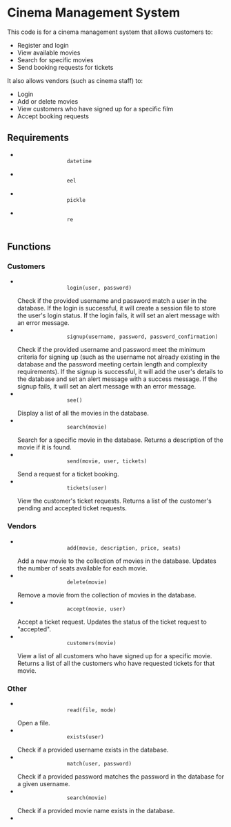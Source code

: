 <h1>
            Cinema Management System
          </h1>
          <p>
            This code is for a cinema management system that allows customers to:
          </p>
          <ul>
            <li>
              Register and login
            </li>
            <li>
              View available movies
            </li>
            <li>
              Search for specific movies
            </li>
            <li>
              Send booking requests for tickets
            </li>
          </ul>
          <p>
            It also allows vendors (such as cinema staff) to:
          </p>
          <ul>
            <li>
              Login
            </li>
            <li>
              Add or delete movies
            </li>
            <li>
              View customers who have signed up for a specific film
            </li>
            <li>
              Accept booking requests
            </li>
          </ul>
          <h2>
            Requirements
          </h2>
          <ul>
            <li>
              <code>
                datetime
              </code>
            </li>
            <li>
              <code>
                eel
              </code>
            </li>
            <li>
              <code>
                pickle
              </code>
            </li>
            <li>
              <code>
                re
              </code>
            </li>
          </ul>
          <h2>
            Functions
          </h2>
          <h3>
            Customers
          </h3>
          <ul>
            <li>
              <code>
                login(user, password)
              </code>
              <br>
              Check if the provided username and password match a user in the database. If the login is successful, it will create a session file to store the user's login status. If the login fails, it will set an alert message with an error message.
            </li>
            <li>
              <code>
                signup(username, password, password_confirmation)
              </code>
              <br>
              Check if the provided username and password meet the minimum criteria for signing up (such as the username not already existing in the database and the password meeting certain length and complexity requirements). If the signup is successful, it will add the user's details to the database and set an alert message with a success message. If the signup fails, it will set an alert message with an error message.
            </li>
            <li>
              <code>
                see()
              </code>
              <br>
              Display a list of all the movies in the database.
            </li>
            <li>
              <code>
                search(movie)
              </code>
              <br>
              Search for a specific movie in the database. Returns a description of the movie if it is found.
            </li>
            <li>
              <code>
                send(movie, user, tickets)
              </code>
              <br>
              Send a request for a ticket booking.
            </li>
            <li>
              <code>
                tickets(user)
              </code>
              <br>
              View the customer's ticket requests. Returns a list of the customer's pending and accepted ticket requests.
            </li>
          </ul>
          <h3>
            Vendors
          </h3>
          <ul>
            <li>
              <code>
                add(movie, description, price, seats)
              </code>
              <br>
              Add a new movie to the collection of movies in the database. Updates the number of seats available for each movie.
            </li>
            <li>
              <code>
                delete(movie)
              </code>
              <br>
              Remove a movie from the collection of movies in the database.
            </li>
            <li>
              <code>
                accept(movie, user)
              </code>
              <br>
              Accept a ticket request. Updates the status of the ticket request to "accepted".
            </li>
            <li>
              <code>
                customers(movie)
              </code>
              <br>
              View a list of all customers who have signed up for a specific movie. Returns a list of all the customers who have requested tickets for that movie.
            </li>
          </ul>
          <h3>
            Other
          </h3>
          <ul>
            <li>
              <code>
                read(file, mode)
              </code>
              <br>
              Open a file.
            </li>
            <li>
              <code>
                exists(user)
              </code>
              <br>
              Check if a provided username exists in the database.
            </li>
            <li>
              <code>
                match(user, password)
              </code>
              <br>
              Check if a provided password matches the password in the database for a given username.
            </li>
            <li>
              <code>
                search(movie)
              </code>
              <br>
              Check if a provided movie name exists in the database.
            </li>
            <li>
            </li>
          </ul>
        </div>
      </div>
    </div>
